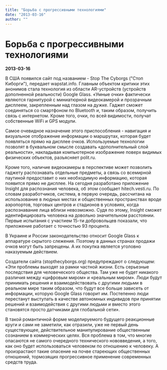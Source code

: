 ```yaml
---
title: "Борьба с прогрессивными технологиями"
date: "2013-03-16"
author: ""
---
```


# Борьба с прогрессивными технологиями

**2013-03-16** 

В США появился сайт под названием - Stop The Cyborgs ("Стоп Киборги"), передает wapstat.info. Главным объектом критики этих анонимов стала  технология из области AR-устройств (устройств дополненной реальности)  Google Glass. «Умные очки» фактически являются гарнитурой с миниатюрной видеокамерой и прозрачным дисплеем, закрепленным над глазом на дужке. Гаджет сможет соединяться со смартфоном по Bluetooth и, таким образом, получить связь с интернетом. Кроме того, очки, по всей видимости, получат собственные WiFi и GPS модули.

Самое очевидное назначение этого приспособления - навигация и визуальное отображение информации о маршрутах, которая будет появляться прямо на дисплее очков. Используемые технологии позволят в буквальном смысле создавать «дополнительный слой реальности», накладывая компьютерное изображение поверх видимых физических объектов, разъясняет  polit.ru.

Кроме того, наличие видеокамеры в перспективе может позволить гаджету распознавать отдельные предметы, а связь со всемирной паутиной предоставит о них необходимую информацию, которая появится прямо не дисплее. На сегодня разработано приложение Insight для распознания человека, об этом сообщает hitech.vesti.ru. По словам разработчиков, система, в первую очередь, рассчитана на использование в людных местах и общественных пространствах вроде аэропортов, торговых центров и стадионов в условиях, когда распознавание лица вблизи невозможно. Судя по этому, Insight сможет идентифицировать человека на довольно значительном расстоянии. Первые испытания с участием 15-ти добровольцев показали, что приложение работает с точностью 93 процента.

В Украине и России законодательство относит Google Glass к аппаратуре скрытого слежения. Поэтому в данных странах продажи очков могут быть запрещены. А их покупка является уголовно наказуемым действием.

Создатели сайта (stopthecyborgs.org) предупреждают о следующем: «Эти проблемы выходят за рамки частной жизни. Есть серьезные последствия для человеческого общества. Там уже не будет никакого различия между «цифровым миром» и «реальным миром». Люди будут принимать решения и взаимодействовать с другими людьми в реальном мире таким образом, что будут все больше зависеть от информации, которую Google Glass говорит им. Постепенно люди перестанут выступать в качестве автономных индивидов при принятии решений и взаимодействия с другими людьми и вместо этого становятся просто датчиками для глобальной сети».

В такой романтичной форме моделируемого будущего реакционные круги и сами не заметили, как отразили, уже не первый день существующее, действительное манипулирование общественным сознанием в коммерческих целях. Вся проблема в том, что многие опасаются не самого очередного технического нововведения, а того, как оно будет использоваться человеком по отношению к человеку. А произрастают такие опасение на почве стареющих общественных отношений, тормозящих прогрессивное применение современных средств труда.